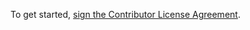 To get started, [sign the Contributor License Agreement](https://www.clahub.com/agreements/TartanLlama/secret-hitler-strategies).

